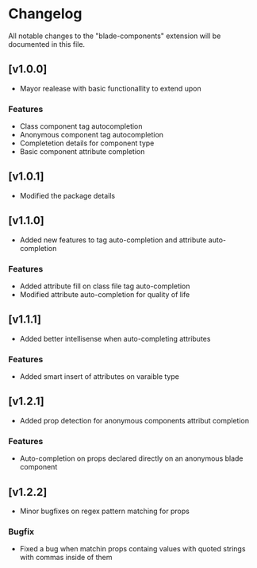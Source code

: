 # Changelog

All notable changes to the "blade-components" extension will be documented in this file.

## [v1.0.0]

- Mayor realease with basic functionallity to extend upon

### Features

- Class component tag autocompletion
- Anonymous component tag autocompletion
- Completetion details for component type
- Basic component attribute completion

## [v1.0.1]

- Modified the package details

## [v1.1.0]

- Added new features to tag auto-completion and attribute auto-completion

### Features

- Added attribute fill on class file tag auto-completion
- Modified attribute auto-completion for quality of life

## [v1.1.1]

- Added better intellisense when auto-completing attributes

### Features

- Added smart insert of attributes on varaible type

## [v1.2.1]

- Added prop detection for anonymous components attribut completion

### Features

- Auto-completion on props declared directly on an anonymous blade component

## [v1.2.2]

- Minor bugfixes on regex pattern matching for props

### Bugfix

- Fixed a bug when matchin props containg values with quoted strings with commas inside of them